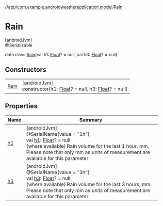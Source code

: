 //[app](../../../index.md)/[com.example.androidweatherapplication.model](../index.md)/[Rain](index.md)

# Rain

[androidJvm]\
@Serializable

data class [Rain](index.md)(val h1: [Float](https://kotlinlang.org/api/latest/jvm/stdlib/kotlin/-float/index.html)? = null, val h3: [Float](https://kotlinlang.org/api/latest/jvm/stdlib/kotlin/-float/index.html)? = null)

## Constructors

| | |
|---|---|
| [Rain](-rain.md) | [androidJvm]<br>constructor(h1: [Float](https://kotlinlang.org/api/latest/jvm/stdlib/kotlin/-float/index.html)? = null, h3: [Float](https://kotlinlang.org/api/latest/jvm/stdlib/kotlin/-float/index.html)? = null) |

## Properties

| Name | Summary |
|---|---|
| [h1](h1.md) | [androidJvm]<br>@SerialName(value = &quot;1h&quot;)<br>val [h1](h1.md): [Float](https://kotlinlang.org/api/latest/jvm/stdlib/kotlin/-float/index.html)? = null<br>(where available) Rain volume for the last 1 hour, mm. Please note that only mm as units of measurement are available for this parameter |
| [h3](h3.md) | [androidJvm]<br>@SerialName(value = &quot;3h&quot;)<br>val [h3](h3.md): [Float](https://kotlinlang.org/api/latest/jvm/stdlib/kotlin/-float/index.html)? = null<br>(where available) Rain volume for the last 3 hours, mm. Please note that only mm as units of measurement are available for this parameter |
